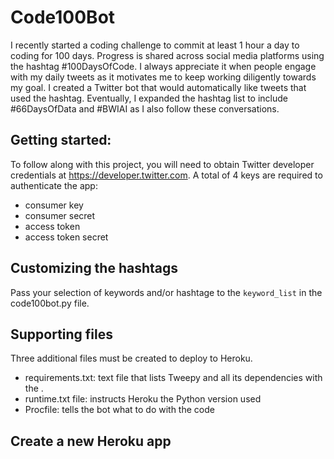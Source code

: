 # Code100Bot

I recently started a coding challenge to commit at least 1 hour a day to coding for 100 days. Progress is shared across social media platforms using the hashtag #100DaysOfCode. I always appreciate it when people engage with my daily tweets as it motivates me to keep working diligently towards my goal. I created a Twitter bot that would automatically like tweets that used the hashtag. Eventually, I expanded the hashtag list to include #66DaysOfData and #BWIAI as I also follow these conversations.

## Getting started:
To follow along with this project, you will need to obtain Twitter developer credentials at https://developer.twitter.com. A total of 4 keys are required to authenticate the app:
* consumer key
* consumer secret
* access token
* access token secret

## Customizing the hashtags
Pass your selection of keywords and/or hashtage to the `keyword_list` in the code100bot.py file.

## Supporting files
Three additional files must be created to deploy to Heroku.
* requirements.txt: text file that lists Tweepy and all its dependencies with the .  
* runtime.txt file: instructs Heroku the Python version used
* Procfile: tells the bot what to do with the code

## Create a new Heroku app



